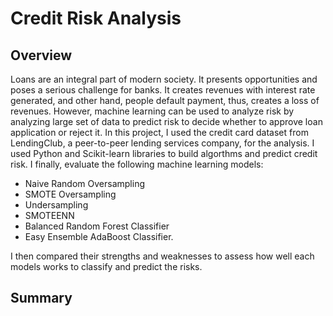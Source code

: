 # Credit Risk Analysis
## Overview
Loans are an integral part of modern society. It presents opportunities and poses a serious challenge for banks. It creates revenues with interest rate generated, and other hand, people default payment, thus, creates a loss of revenues. However, machine learning can be used to analyze risk by analyzing large set of data to predict risk to decide whether to approve loan application or reject it. In this project, I used the credit card dataset from LendingClub, a peer-to-peer lending services company, for the analysis. I used Python and Scikit-learn libraries to build algorthms and predict credit risk. I finally, evaluate the following machine learning models:
- Naive Random Oversampling
- SMOTE Oversampling
- Undersampling
- SMOTEENN
- Balanced Random Forest Classifier
- Easy Ensemble AdaBoost Classifier.

I then compared their strengths and weaknesses to assess how well each models works to classify and predict the risks.
## Summary
